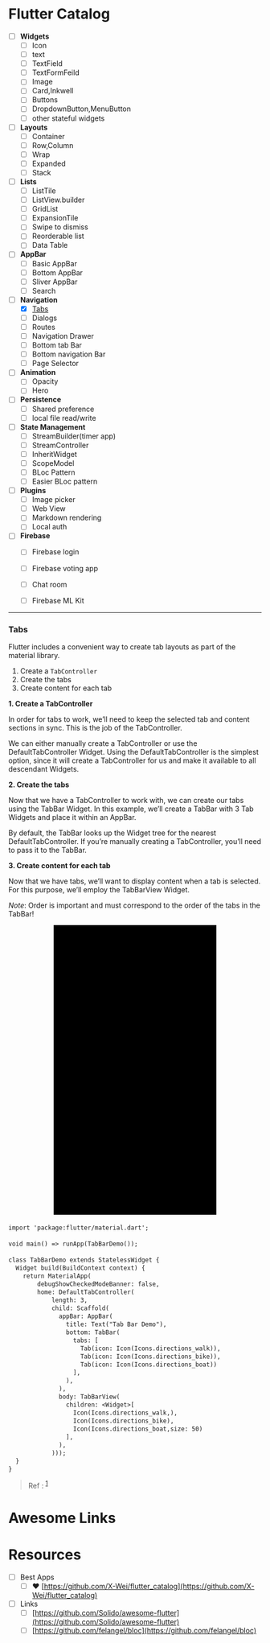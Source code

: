 # Flutter Catalog
- [ ] **Widgets**
	- [ ] Icon
	- [ ] text
	- [ ] TextField
	- [ ] TextFormFeild
	- [ ] Image
	- [ ] Card,Inkwell
	- [ ] Buttons
	- [ ] DropdownButton,MenuButton
	- [ ] other stateful widgets

- [ ] **Layouts**
	- [ ] Container
	- [ ] Row,Column
	- [ ] Wrap
	- [ ] Expanded
	- [ ] Stack

- [ ] **Lists**
	- [ ] ListTile
	- [ ] ListView.builder
	- [ ] GridList
	- [ ] ExpansionTile
	- [ ] Swipe to dismiss
	- [ ] Reorderable list
	- [ ] Data Table

- [ ] **AppBar**
	- [ ] Basic AppBar
	- [ ] Bottom AppBar
	- [ ] Sliver AppBar
	- [ ] Search

- [ ] **Navigation**
	- [x] <a href="#Tabs">Tabs</a>
	- [ ] Dialogs
	- [ ] Routes
	- [ ] Navigation Drawer
	- [ ] Bottom tab Bar
	- [ ] Bottom navigation Bar
	- [ ] Page Selector

- [ ] **Animation**
	- [ ] Opacity
	- [ ] Hero

- [ ] **Persistence**
	- [ ] Shared preference
	- [ ] local file read/write

- [ ] **State Management**
	- [ ] StreamBuilder(timer app)
	- [ ] StreamController
	- [ ] InheritWidget
	- [ ] ScopeModel
	- [ ] BLoc Pattern
	- [ ] Easier BLoc pattern

- [ ] **Plugins**
	- [ ] Image picker
	- [ ] Web View
	- [ ] Markdown rendering
	- [ ] Local auth

- [ ] **Firebase**
	- [ ] Firebase login
	- [ ] Firebase voting app
	- [ ] Chat room
	- [ ] Firebase ML Kit


---



### <a name="Tabs">Tabs</a> 

Flutter includes a convenient way to create tab layouts as part of the material library.

1.  Create a  `TabController`
2.  Create the tabs
3.  Create content for each tab

**1. Create a TabController**

In order for tabs to work, we’ll need to keep the selected tab and content sections in sync. This is the job of the TabController.

We can either manually create a TabController or use the DefaultTabController Widget. Using the DefaultTabController is the simplest option, since it will create a TabController for us and make it available to all descendant Widgets.

**2. Create the tabs**

Now that we have a TabController to work with, we can create our tabs using the TabBar Widget. In this example, we’ll create a TabBar with 3 Tab Widgets and place it within an AppBar.

By default, the TabBar looks up the Widget tree for the nearest DefaultTabController. If you’re manually creating a TabController, you’ll need to pass it to the TabBar.


**3. Create content for each tab**

Now that we have tabs, we’ll want to display content when a tab is selected. For this purpose, we’ll employ the TabBarView Widget.

_*Note*_: Order is important and must correspond to the order of the tabs in the TabBar!




 <p align="center"> 
    <img src="Images/TabBarDemo.gif" alt="Tabs Demo">
 </p>
 
 
```
import 'package:flutter/material.dart';

void main() => runApp(TabBarDemo());

class TabBarDemo extends StatelessWidget {
  Widget build(BuildContext context) {
    return MaterialApp(
        debugShowCheckedModeBanner: false,
        home: DefaultTabController(
            length: 3,
            child: Scaffold(
              appBar: AppBar(
                title: Text("Tab Bar Demo"),
                bottom: TabBar(
                  tabs: [
                    Tab(icon: Icon(Icons.directions_walk)),
                    Tab(icon: Icon(Icons.directions_bike)),
                    Tab(icon: Icon(Icons.directions_boat))
                  ],
                ),
              ),
              body: TabBarView(
                children: <Widget>[
                  Icon(Icons.directions_walk,),
                  Icon(Icons.directions_bike),
                  Icon(Icons.directions_boat,size: 50)
                ],
              ),
            )));
  }
}

```
> Ref : <sup>[1](https://flutter.dev/docs/cookbook/design/tabs)</sup>


# Awesome Links

# Resources

 - [ ] Best Apps
	 - [ ] :heart: [https://github.com/X-Wei/flutter_catalog](https://github.com/X-Wei/flutter_catalog)
- [ ]  Links
	- [ ] [https://github.com/Solido/awesome-flutter](https://github.com/Solido/awesome-flutter)
	- [ ] [https://github.com/felangel/bloc](https://github.com/felangel/bloc)
